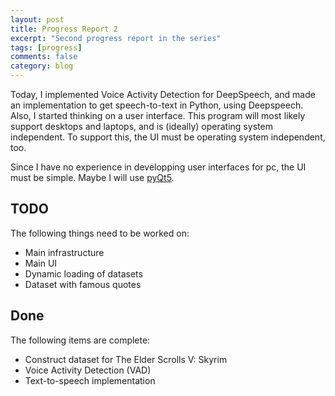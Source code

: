 ```yaml
---
layout: post
title: Progress Report 2
excerpt: "Second progress report in the series"
tags: [progress]
comments: false
category: blog
---
```


Today, I implemented Voice Activity Detection for DeepSpeech, and made an implementation to get speech-to-text in Python, using Deepspeech.
Also, I started thinking on a user interface. 
This program will most likely support desktops and laptops, and is (ideally) operating system independent.
To support this, the UI must be operating system independent, too.

Since I have no experience in developping user interfaces for pc, the UI must be simple.
Maybe I will use [pyQt5](https://www.riverbankcomputing.com/software/pyqt).

## TODO
The following things need to be worked on:
 * Main infrastructure
 * Main UI
 * Dynamic loading of datasets
 * Dataset with famous quotes

## Done
The following items are complete:
 * Construct dataset for The Elder Scrolls V: Skyrim
 * Voice Activity Detection (VAD)
 * Text-to-speech implementation